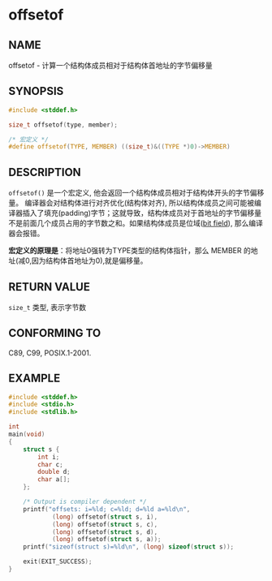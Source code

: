# offsetof

## NAME

offsetof - 计算一个结构体成员相对于结构体首地址的字节偏移量

## SYNOPSIS

```c
#include <stddef.h>

size_t offsetof(type, member);

/* 宏定义 */
#define offsetof(TYPE, MEMBER) ((size_t)&((TYPE *)0)->MEMBER)
```

## DESCRIPTION

`offsetof()` 是一个宏定义, 他会返回一个结构体成员相对于结构体开头的字节偏移量。
编译器会对结构体进行对齐优化(结构体对齐), 所以结构体成员之间可能被编译器插入了填充(padding)字节；这就导致，结构体成员对于首地址的字节偏移量不是前面几个成员占用的字节数之和。如果结构体成员是位域([bit field](https://en.wikipedia.org/wiki/Bit_field)), 那么编译器会报错。

**宏定义的原理是**：将地址0强转为TYPE类型的结构体指针，那么 MEMBER 的地址(减0,因为结构体首地址为0),就是偏移量。

## RETURN VALUE

`size_t` 类型, 表示字节数

## CONFORMING TO

C89, C99, POSIX.1-2001.

## EXAMPLE

```c
#include <stddef.h>
#include <stdio.h>
#include <stdlib.h>

int
main(void)
{
    struct s {
        int i;
        char c;
        double d;
        char a[];
    };

    /* Output is compiler dependent */
    printf("offsets: i=%ld; c=%ld; d=%ld a=%ld\n",
            (long) offsetof(struct s, i),
            (long) offsetof(struct s, c),
            (long) offsetof(struct s, d),
            (long) offsetof(struct s, a));
    printf("sizeof(struct s)=%ld\n", (long) sizeof(struct s));

    exit(EXIT_SUCCESS);
}
```
